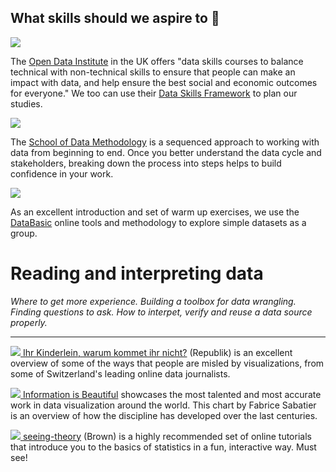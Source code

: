## What skills should we aspire to 👷

[![](https://theodi.org/wp-content/uploads/2020/05/Data-Skills-Framework-1.png)](https://theodi.org/article/data-skills-framework/)

The [Open Data Institute](https://theodi.org) in the UK offers "data skills courses to balance technical with non-technical skills to ensure that people can make an impact with data, and help ensure the best social and economic outcomes for everyone." We too can use their [Data Skills Framework](https://theodi.org/article/data-skills-framework/) to plan our studies.

[![](https://i.imgur.com/vbPF06P.jpg)](http://toolbox.schoolofdata.ch/overview.html)

The [School of Data Methodology](https://schoolofdata.org/methodology/) is a sequenced approach to working with data from beginning to end. Once you better understand the data cycle and stakeholders, breaking down the process into steps helps to build confidence in your work.
    
![](https://i.imgur.com/T0RZKgN.png)

As an excellent introduction and set of warm up exercises, we use the [DataBasic](https://databasic.io) online tools and methodology to explore simple datasets as a group.
    
# Reading and interpreting data

_Where to get more experience. Building a toolbox for data wrangling. Finding questions to ask. How to interpet, verify and reuse a data source properly._

---

[![](https://i.imgur.com/14DlZDP.png) Ihr Kinderlein, warum kommet ihr nicht?](https://www.republik.ch/2022/08/29/als-sag-ihr-kinderlein-warum-kommet-ihr-nicht) (Republik) is an excellent overview of some of the ways that people are misled by visualizations, from some of Switzerland's leading online data journalists.

[![](https://external-content.duckduckgo.com/iu/?u=https%3A%2F%2Fiibawards-prod.s3.amazonaws.com%2Fprojects%2Fimages%2F000%2F001%2F476%2Fpage.jpg%3F1474023428&f=1&nofb=1) Information is Beautiful](https://www.informationisbeautifulawards.com/showcase/1476-where-does-data-visualization-come-from) showcases the most talented and most accurate work in data visualization around the world. This chart by Fabrice Sabatier is an overview of how the discipline has developed over the last centuries.

[![](https://i.imgur.com/YPQ9sd4.png) seeing-theory](https://seeing-theory.brown.edu/) (Brown) is a highly recommended set of online tutorials that introduce you to the basics of statistics in a fun, interactive way. Must see!

